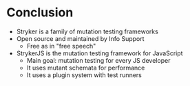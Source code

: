 # Conclusion

* Stryker is a family of mutation testing frameworks
* Open source and maintained by Info Support
    * Free as in "free speech"
* StrykerJS is the mutation testing framework for JavaScript
    * Main goal: mutation testing for every JS developer
    * It uses mutant schemata for performance
    * It uses a plugin system with test runners

<!-- .slide: class="is-fancy1" -->
